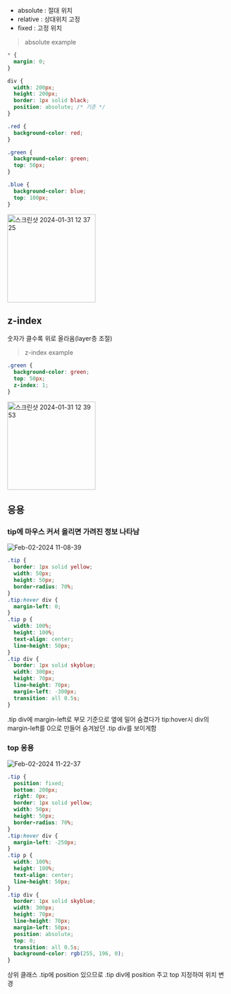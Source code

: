 - absolute : 절대 위치
- relative : 상대위치 고정
- fixed : 고정 위치

> absolute example

```CSS
* {
  margin: 0;
}

div {
  width: 200px;
  height: 200px;
  border: 1px solid black;
  position: absolute; /* 기준 */
}

.red {
  background-color: red;
}

.green {
  background-color: green;
  top: 50px;
}

.blue {
  background-color: blue;
  top: 100px;
}
```

<img width="200" alt="스크린샷 2024-01-31 12 37 25" src="https://github.com/huitopia/TIL/assets/87823892/278d2c1e-6512-4a15-9812-db054e74185c">

## z-index

숫자가 클수록 위로 올라옴(layer층 조절)

> z-index example

```CSS
.green {
  background-color: green;
  top: 50px;
  z-index: 1;
}
```

<img width="200" alt="스크린샷 2024-01-31 12 39 53" src="https://github.com/huitopia/TIL/assets/87823892/9526fc58-e5fc-4851-864d-d59c69e9505c">

## 응용

### tip에 마우스 커서 올리면 가려진 정보 나타남

![Feb-02-2024 11-08-39](https://github.com/huitopia/TIL/assets/87823892/4c46e412-3ea8-41de-8675-d918179900c4)

```CSS
.tip {
  border: 1px solid yellow;
  width: 50px;
  height: 50px;
  border-radius: 70%;
}
.tip:hover div {
  margin-left: 0;
}
.tip p {
  width: 100%;
  height: 100%;
  text-align: center;
  line-height: 50px;
}
.tip div {
  border: 1px solid skyblue;
  width: 300px;
  height: 70px;
  line-height: 70px;
  margin-left: -300px;
  transition: all 0.5s;
}
```

.tip div에 margin-left로 부모 기준으로 옆에 밀어 숨겼다가 tip:hover시 div의 margin-left를 0으로 만들어 숨겨놨던 .tip div를 보이게함

### top 응용

![Feb-02-2024 11-22-37](https://github.com/huitopia/TIL/assets/87823892/9cf3594a-7170-4d4c-8da3-6405389e61bb)

```CSS
.tip {
  position: fixed;
  bottom: 200px;
  right: 0px;
  border: 1px solid yellow;
  width: 50px;
  height: 50px;
  border-radius: 70%;
}
.tip:hover div {
  margin-left: -250px;
}
.tip p {
  width: 100%;
  height: 100%;
  text-align: center;
  line-height: 50px;
}
.tip div {
  border: 1px solid skyblue;
  width: 300px;
  height: 70px;
  line-height: 70px;
  margin-left: 50px;
  position: absolute;
  top: 0;
  transition: all 0.5s;
  background-color: rgb(255, 196, 0);
}
```

상위 클래스 .tip에 position 있으므로 .tip div에 position 주고 top 지정하여 위치 변경
